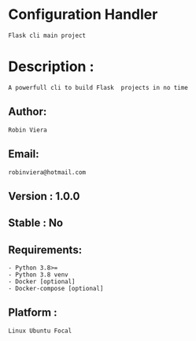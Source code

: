 # Configuration Handler 
    Flask cli main project

# Description :
    A powerfull cli to build Flask  projects in no time
## Author:
    Robin Viera
## Email:
    robinviera@hotmail.com
## Version : 1.0.0
## Stable : No
## Requirements:
    - Python 3.8>=
    - Python 3.8 venv
    - Docker [optional]
    - Docker-compose [optional]
## Platform :
    Linux Ubuntu Focal

